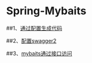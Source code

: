 # Spring-Mybaits
##1、<a href="https://github.com/andylidong/Spring-Mybaits/blob/master/%E9%80%9A%E8%BF%87%E9%85%8D%E7%BD%AE%E7%94%9F%E6%88%90%E4%BB%A3%E7%A0%81">通过配置生成代码</a>

##2、<a href="https://github.com/andylidong/Spring-Mybaits/blob/master/%E9%85%8D%E7%BD%AEswagger2">配置swagger2</a>

##3、<a href="https://github.com/andylidong/Spring-Mybaits/blob/master/mybaits%E9%80%9A%E8%BF%87%E6%8E%A5%E5%8F%A3%E8%AE%BF%E9%97%AE">mybaits通过接口访问</a>
